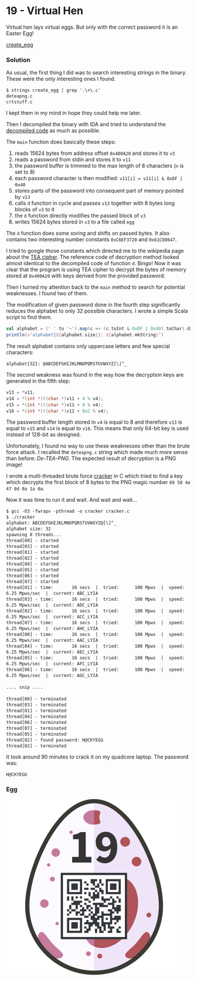 # 19 - Virtual Hen

Virtual hen lays virtual eggs. But only with the correct password it is an Easter Egg!

[create_egg](files/create_egg)

### Solution

As usual, the first thing I did was to search interesting strings in the binary. These were the only interesting ones I found.

```
$ strings create_egg | grep '.\+\.c'
deteapng.c
crtstuff.c
```

I kept them in my mind in hope they could help me later.

Then I decompiled the binary with IDA and tried to understand the [decompiled code](files/create_egg.decompiled.c) as much as possible.

The `main` function does basically these steps:

1. reads 15624 bytes from address offset `0x400A20` and stores it to `v3`
2. reads a password from stdin and stores it to `v11`
3. the password buffer is trimmed to the max length of 8 characters (`n` is set to 8)
4. each password character is then modified: `v11[i] = v11[i] & 0xDF | 0x40`
5. stores parts of the password into consequent part of memory pointed by `v13`
6. calls `d` function in cycle and passes `v13` together with 8 bytes long blocks of `v3` to it
7. the `d` function directly modifies the passed block of `v3`
8. writes 15624 bytes stored in `v3` to a file called `egg`

The `d` function does some xoring and shifts on passed bytes. It also contains two interesting number constants `0xC6EF3720` and `0x61C88647`.

I tried to google those constants which directed me to the wikipedia page about the [TEA cipher](https://en.wikipedia.org/wiki/Tiny_Encryption_Algorithm). The reference code of decryption method looked almost identical to the decompiled code of function `d`. Bingo! Now it was clear that the program is using TEA cipher to decrypt the bytes of memory stored at `0x400A20` with keys derived from the provided password. 

Then I turned my attention back to the `main` method to search for potential weaknesses. I found two of them.

The modification of given password done in the fourth step significantly reduces the alphabet to only 32 possible characters. I wrote a simple Scala script to find them.

```scala
val alphabet = (' ' to '~').map(c => (c.toInt & 0xDF | 0x40).toChar).distinct
println(s"alphabet{${alphabet.size}}: ${alphabet.mkString}")
```

The result alphabet contains only uppercase letters and few special characters:

```
alphabet{32}: @ABCDEFGHIJKLMNOPQRSTUVWXYZ[\]^_
```

The second weakness was found in the way how the decryption keys are generated in the fifth step:

```c
v13 = *v11;
v14 = *(int *)((char *)v11 + 4 % v4);
v15 = *(int *)((char *)v11 + 8 % v4);
v16 = *(int *)((char *)v11 + 0xC % v4);
``` 

The password buffer length stored in `v4` is equal to 8 and therefore `v13` is equal to `v15` and `v14` is equal to `v16`. This means that only 64-bit key is used instead of 128-bit as designed.

Unfortunately, I found no way to use these weaknesses other than the brute force attack. I recalled the `deteapng.c` string which made much more sense than before: *De-TEA-PNG*. The expected result of decryption is a PNG image!

I wrote a multi-threaded brute force [cracker](files/cracker.c) in C which tried to find a key which decrypts the first block of 8 bytes to the PNG magic number `89 50 4e 47 0d 0a 1a 0a`.

Now it was time to run it and wait. And wait and wait...

```
$ gcc -O3 -fwrapv -pthread -o cracker cracker.c
$ ./cracker
alphabet: ABCDEFGHIJKLMNOPQRSTUVWXYZ@[\]^_
alphabet size: 32
spawning 8 threads...
thread[00] - started
thread[03] - started
thread[01] - started
thread[02] - started
thread[04] - started
thread[05] - started
thread[06] - started
thread[07] - started
thread[01] - time:       16 secs  |  tried:      100 Mpws  |  speed:     6.25 Mpws/sec  |  current: ABC_LYIA
thread[03] - time:       16 secs  |  tried:      100 Mpws  |  speed:     6.25 Mpws/sec  |  current: ADC_LYIA
thread[02] - time:       16 secs  |  tried:      100 Mpws  |  speed:     6.25 Mpws/sec  |  current: ACC_LYIA
thread[07] - time:       16 secs  |  tried:      100 Mpws  |  speed:     6.25 Mpws/sec  |  current: AHC_LYIA
thread[00] - time:       16 secs  |  tried:      100 Mpws  |  speed:     6.25 Mpws/sec  |  current: AAC_LYIA
thread[04] - time:       16 secs  |  tried:      100 Mpws  |  speed:     6.25 Mpws/sec  |  current: AEC_LYIA
thread[05] - time:       16 secs  |  tried:      100 Mpws  |  speed:     6.25 Mpws/sec  |  current: AFC_LYIA
thread[06] - time:       16 secs  |  tried:      100 Mpws  |  speed:     6.25 Mpws/sec  |  current: AGC_LYIA

.... snip ....

thread[00] - terminated
thread[03] - terminated
thread[01] - terminated
thread[04] - terminated
thread[06] - terminated
thread[07] - terminated
thread[05] - terminated
thread[02] - found password: H@CKYEGG
thread[02] - terminated
```

It took around 90 minutes to crack it on my quadcore laptop. The password was:

```
H@CKYEGG
```

### Egg

![egg.png](files/egg.png "egg.png")